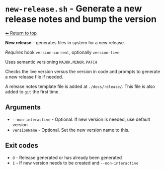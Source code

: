 
# `new-release.sh` - Generate a new release notes and bump the version

[⬅ Return to top](index.md)

**New release** - generates files in system for a new release.

*Requires* hook `version-current`, optionally `version-live`

Uses semantic versioning `MAJOR.MINOR.PATCH`

Checks the live version versus the version in code and prompts to
generate a new release file if needed.

A release notes template file is added at `./docs/release/`. This file is
also added to `git` the first time.

## Arguments

- `--non-interactive` - Optional. If new version is needed, use default version
- `versionName` - Optional. Set the new version name to this.

## Exit codes

- `0` - Release generated or has already been generated
- `1` - If new version needs to be created and `--non-interactive`
